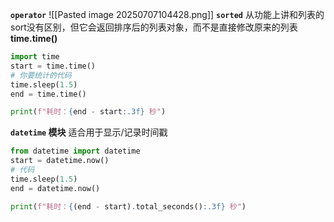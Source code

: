 **`operator`**
![[Pasted image 20250707104428.png]]
**`sorted`**
从功能上讲和列表的sort没有区别，但它会返回排序后的列表对象，而不是直接修改原来的列表
**time.time()**
```python
import time
start = time.time()
# 你要统计的代码
time.sleep(1.5)
end = time.time()

print(f"耗时：{end - start:.3f} 秒")
```
**`datetime` 模块**
适合用于显示/记录时间戳
```python
from datetime import datetime
start = datetime.now()
# 代码
time.sleep(1.5)
end = datetime.now()

print(f"耗时：{(end - start).total_seconds():.3f} 秒")
```

